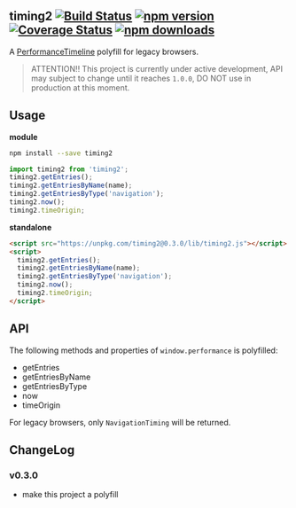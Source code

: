 timing2 [![Build Status](https://travis-ci.com/debug-tips/timing2.svg)](https://travis-ci.com/debug-tips/timing2) [![npm version](https://badge.fury.io/js/timing2.svg)](http://badge.fury.io/js/timing2) [![Coverage Status](https://coveralls.io/repos/github/debug-tips/timing2/badge.svg?branch=master)](https://coveralls.io/github/debug-tips/timing2?branch=master) [![npm downloads](https://img.shields.io/npm/dm/timing2.svg)](https://www.npmjs.com/package/timing2)
------------
A [PerformanceTimeline](https://www.w3.org/TR/performance-timeline-2/) polyfill for legacy browsers.

> ATTENTION!! This project is currently under active development, API may subject to change until it reaches `1.0.0`, DO NOT use in production at this moment.

## Usage

**module**

```bash
npm install --save timing2
```

```js
import timing2 from 'timing2';
timing2.getEntries();
timing2.getEntriesByName(name);
timing2.getEntriesByType('navigation');
timing2.now();
timing2.timeOrigin;
```

**standalone**

```html
<script src="https://unpkg.com/timing2@0.3.0/lib/timing2.js"></script>
<script>
  timing2.getEntries();
  timing2.getEntriesByName(name);
  timing2.getEntriesByType('navigation');
  timing2.now();
  timing2.timeOrigin;
</script>
```

## API

The following methods and properties of `window.performance` is polyfilled:

 - getEntries
 - getEntriesByName
 - getEntriesByType
 - now
 - timeOrigin

For legacy browsers, only `NavigationTiming` will be returned.

## ChangeLog

### v0.3.0

- make this project a polyfill
